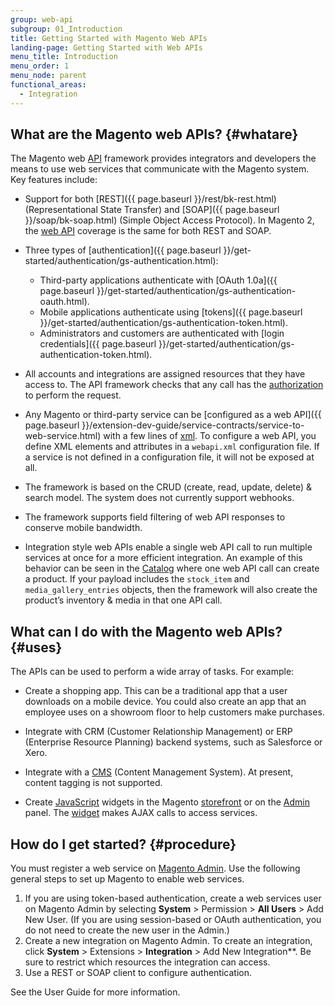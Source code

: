 ```yaml
---
group: web-api
subgroup: 01_Introduction
title: Getting Started with Magento Web APIs
landing-page: Getting Started with Web APIs
menu_title: Introduction
menu_order: 1
menu_node: parent
functional_areas:
  - Integration
---
```

## What are the Magento web APIs? {#whatare}

The Magento web [API](https://glossary.magento.com/API) framework provides integrators and developers the means to use web services that communicate with the Magento system. Key features include:

* Support for both [REST]({{ page.baseurl }}/rest/bk-rest.html) (Representational State Transfer) and [SOAP]({{ page.baseurl }}/soap/bk-soap.html) (Simple Object Access Protocol). In Magento 2, the [web API](https://glossary.magento.com/web-API) coverage is the same for both REST and SOAP.

* Three types of [authentication]({{ page.baseurl }}/get-started/authentication/gs-authentication.html):
	* Third-party applications authenticate with [OAuth 1.0a]({{ page.baseurl }}/get-started/authentication/gs-authentication-oauth.html).
	* Mobile applications authenticate using [tokens]({{ page.baseurl }}/get-started/authentication/gs-authentication-token.html).
	* Administrators and customers are authenticated with [login credentials]({{ page.baseurl }}/get-started/authentication/gs-authentication-token.html).

* All accounts and integrations are assigned resources that they have access to. The API framework checks that any call has the [authorization](https://glossary.magento.com/authorization) to perform the request.

* Any Magento or third-party service can be [configured as a web API]({{ page.baseurl }}/extension-dev-guide/service-contracts/service-to-web-service.html) with a few lines of [xml](https://glossary.magento.com/xml). To configure a web API, you define XML elements and attributes in a `webapi.xml` configuration file. If a service is not defined in a configuration file, it will not be exposed at all.

* The framework is based on the CRUD (create, read, update, delete) & search model. The system does not currently support webhooks.

* The framework supports field filtering of web API responses to conserve mobile bandwidth.

* Integration style web APIs enable a single web API call to run multiple services at once for a more efficient integration.  An example of this behavior can be seen in the [Catalog](https://glossary.magento.com/Catalog) where one web API call can create a product. If your payload includes the `stock_item` and `media_gallery_entries` objects, then the framework will also create the product’s inventory & media in that one API call.

## What can I do with the Magento web APIs? {#uses}

The APIs can be used to perform a wide array of tasks. For example:

* Create a shopping app. This can be a traditional app that a user downloads on a mobile device. You could also create an app that an employee uses on a showroom floor to help customers make purchases.

* Integrate with CRM (Customer Relationship Management) or ERP (Enterprise Resource Planning) backend systems, such as Salesforce or Xero.

* Integrate with a [CMS](https://glossary.magento.com/CMS) (Content Management System). At present, content tagging is not supported.

* Create [JavaScript](https://glossary.magento.com/JavaScript) widgets in the Magento [storefront](https://glossary.magento.com/storefront) or on the [Admin](https://glossary.magento.com/Admin) panel. The [widget](https://glossary.magento.com/widget) makes AJAX calls to access services.

## How do I get started? {#procedure}

You must register a web service on [Magento Admin](https://glossary.magento.com/Magento-Admin). Use the following general steps to set up Magento to enable web services.

1. If you are using token-based authentication, create a web services user on Magento Admin by selecting **System** > Permission > **All Users** > Add New User. (If you are using session-based or OAuth authentication, you do not need to create the new user in the Admin.)
2. Create a new integration on Magento Admin. To create an integration, click **System** > Extensions > **Integration** > Add New Integration**. Be sure to restrict which resources the integration can access.
3. Use a REST or SOAP client to configure authentication.

See the User Guide for more information.
